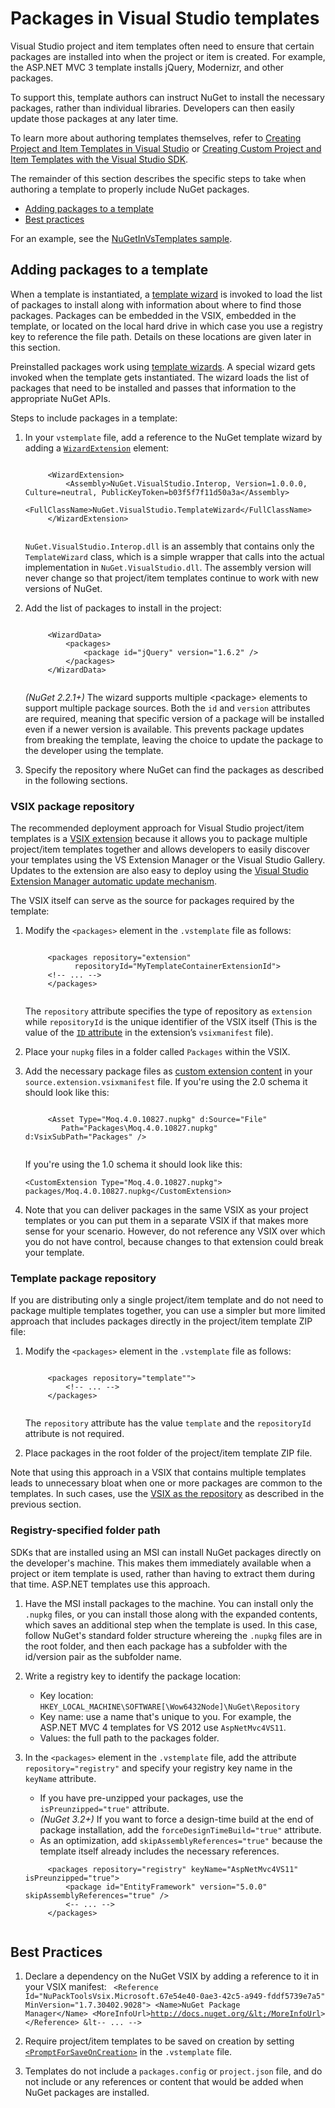 # Packages in Visual Studio templates

Visual Studio project and item templates often need to ensure that certain packages are installed into when the project or item is created. For example, the ASP.NET MVC 3 template installs jQuery, Modernizr, and other packages. 

To support this, template authors can instruct NuGet to install the necessary packages, rather than individual libraries. Developers can then easily update those packages at any later time. 

To learn more about authoring templates themselves, refer to [Creating Project and Item Templates in Visual Studio](https://msdn.microsoft.com/library/s365byhx.aspx) or [Creating Custom Project and Item Templates with the Visual Studio SDK](https://msdn.microsoft.com/library/ff527340.aspx).

The remainder of this section describes the specific steps to take when authoring a template to properly include NuGet packages.

- [Adding packages to a template](#adding-packages-to-a-template)
- [Best practices](#best-practices)

For an example, see the [NuGetInVsTemplates sample](https://bitbucket.org/marcind/nugetinvstemplates).


## Adding packages to a template

When a template is instantiated, a [template wizard](https://msdn.microsoft.com/library/ms185301.aspx) is invoked to load the list of packages to install along with information about where to find those packages. Packages can be embedded in the VSIX, embedded in the template, or located on the local hard drive in which case you use a registry key to reference the file path. Details on these locations are given later in this section.

Preinstalled packages work using [template wizards](http://msdn.microsoft.com/en-us/library/ms185301.aspx). A special wizard gets invoked when the template gets instantiated. The wizard loads the list of packages that need to be installed and passes that information to the appropriate NuGet APIs.

Steps to include packages in a template:

1. In your `vstemplate` file, add a reference to the NuGet template wizard by
adding a [`WizardExtension`](http://msdn.microsoft.com/library/ms171411.aspx) element:
		
	<code class="html">
		&lt;WizardExtension&gt;
	        &lt;Assembly&gt;NuGet.VisualStudio.Interop, Version=1.0.0.0, Culture=neutral, PublicKeyToken=b03f5f7f11d50a3a&lt;/Assembly&gt;
	        &lt;FullClassName&gt;NuGet.VisualStudio.TemplateWizard&lt;/FullClassName&gt;
	    &lt;/WizardExtension&gt;
	</code>

	`NuGet.VisualStudio.Interop.dll` is an assembly that contains only the `TemplateWizard` class, which is a simple wrapper that calls into the actual implementation in `NuGet.VisualStudio.dll`. The assembly version will never change so that project/item templates continue to work with new versions of NuGet.

2. Add the list of packages to install in the project:
  
    <code class="html">
		&lt;WizardData&gt;
	        &lt;packages&gt;
	            &lt;package id="jQuery" version="1.6.2" /&gt;
	        &lt;/packages&gt;
	    &lt;/WizardData&gt;
	</code>

	*(NuGet 2.2.1+)* The wizard supports multiple &lt;package&gt; elements to support multiple package sources. Both the `id` and `version` attributes are required, meaning that specific version of a package will be installed even if a newer version is available. This prevents package updates from breaking the template, leaving the choice to update the package to the developer using the template.
    
	
3. Specify the repository where NuGet can find the packages as described in the following sections.

### VSIX package repository

The recommended deployment approach for Visual Studio project/item templates is a [VSIX extension](http://msdn.microsoft.com/library/ff363239.aspx) because it allows you to package multiple project/item templates together and allows developers to easily discover your templates using the VS Extension Manager or the Visual Studio Gallery. Updates to the extension are also easy to deploy using the [Visual Studio Extension Manager automatic update mechanism](http://msdn.microsoft.com/library/dd997169.aspx).

The VSIX itself can serve as the source for packages required by the template:
 
1. Modify the `<packages>` element in the `.vstemplate` file as follows:

    <code class="html">
		&lt;packages repository="extension"
              repositoryId="MyTemplateContainerExtensionId"&gt;
    	&lt;!-- ... --&gt;
    	&lt;/packages&gt;
	</code>

	The `repository` attribute specifies the type of repository as `extension` while `repositoryId` is the unique identifier of the VSIX itself (This is the value of the [`ID` attribute](http://msdn.microsoft.com/library/dd393688.aspx) in the extension’s `vsixmanifest` file).

2. Place your `nupkg` files in a folder called `Packages` within the VSIX. 
3. Add the necessary package files as [custom extension content](http://msdn.microsoft.com/library/dd393737.aspx) in your `source.extension.vsixmanifest` file. If you're using the 2.0 schema it should look like this:

    <code class="html">
		&lt;Asset Type="Moq.4.0.10827.nupkg" d:Source="File" 
           Path="Packages\Moq.4.0.10827.nupkg" d:VsixSubPath="Packages" /&gt;
    </code>

    If you're using the 1.0 schema it should look like this:

    <code class="html">&lt;CustomExtension Type="Moq.4.0.10827.nupkg"&gt;
      packages/Moq.4.0.10827.nupkg&lt;/CustomExtension&gt;
    </code></pre>

	 
4. Note that you can deliver packages in the same VSIX as your project templates or you can put them in a separate VSIX if that makes more sense for your scenario. However, do not reference any VSIX over which you do not have control, because changes to that extension could break your template.


### Template package repository

If you are distributing only a single project/item template and do not need to package multiple templates together, you can use a simpler but more limited approach that includes packages directly in the project/item template ZIP file:

1. Modify the `<packages>` element in the `.vstemplate` file as follows:

	<code class="html">
		&lt;packages repository="template""&gt;
			&lt;!-- ... --&gt;
		&lt;/packages&gt;
	</code>
	
	The `repository` attribute has the value `template` and the `repositoryId` attribute is not required.

2. Place packages in the root folder of the project/item template ZIP file.

Note that using this approach in a VSIX that contains multiple templates leads to unnecessary bloat when one or more packages are common to the templates. In such cases, use the [VSIX as the repository](#vsix-package-repository) as described in the previous section.


### Registry-specified folder path

SDKs that are installed using an MSI can install NuGet packages directly on the developer's machine. This makes them immediately available when a project or item template is used, rather than having to extract them during that time. ASP.NET templates use this approach.
 
1. Have the MSI install packages to the machine. You can install only the `.nupkg` files, or you can install those along with the expanded contents, which saves an additional step when the template is used. In this case, follow NuGet's standard folder structure whereing the `.nupkg` files are in the root folder, and then each package has a subfolder with the id/version pair as the subfolder name.

2. Write a registry key to identify the package location:

	- Key location: `HKEY_LOCAL_MACHINE\SOFTWARE[\Wow6432Node]\NuGet\Repository`
	- Key name: use a name that's unique to you. For example, the ASP.NET MVC 4 templates for VS 2012 use `AspNetMvc4VS11`.
	- Values: the full path to the packages folder.

3. In the `<packages>` element in the `.vstemplate` file, add the attribute `repository="registry"` and specify your registry key name in the `keyName` attribute.
 
	- If you have pre-unzipped your packages, use the `isPreunzipped="true"` attribute.
	- *(NuGet 3.2+)* If you want to force a design-time build at the end of package installation, add the `forceDesignTimeBuild="true"` attribute.
	- As an optimization, add `skipAssemblyReferences="true"` because the template itself already includes the necessary references.
	
	<code class="html">
		&lt;packages repository="registry" keyName="AspNetMvc4VS11" isPreunzipped="true"&gt;
	    	&lt;package id="EntityFramework" version="5.0.0" skipAssemblyReferences="true" /&gt;
	    	&lt;-- ... --&gt;
		&lt;/packages&gt;
	</code>
    

## Best Practices

1. Declare a dependency on the NuGet VSIX by adding a reference to it in your VSIX manifest:
    <code class="html">
		&lt;Reference Id="NuPackToolsVsix.Microsoft.67e54e40-0ae3-42c5-a949-fddf5739e7a5" MinVersion="1.7.30402.9028"&gt;
	    	&lt;Name&gt;NuGet Package Manager&lt;/Name&gt;
	    	&lt;MoreInfoUrl&gt;http://docs.nuget.org/&lt;/MoreInfoUrl&gt;
	    &lt;/Reference&gt;
	    &lt-- ... --&gt;
    </code>

2. Require project/item templates to be saved on creation by setting [`<PromptForSaveOnCreation>`](http://msdn.microsoft.com/library/twfxayz5.aspx) in the `.vstemplate` file.

3. Templates do not include a `packages.config` or `project.json` file, and do not include or any references or content that would be added when NuGet packages are installed.

